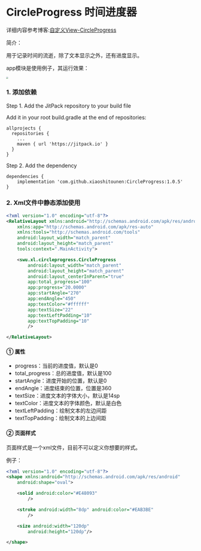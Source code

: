 # CircleProgress 时间进度器

详细内容参考博客:[自定义View-CircleProgress](http://www.fanandjiu.com/article/5e5d5ea9.html)

简介：

用于记录时间的流逝，除了文本显示之外，还有进度显示。

app模块是使用例子，其运行效果：

<img src="https://android-1300729795.cos.ap-chengdu.myqcloud.com/project/Self_View/CircleProgress/circle_progress.jpg" style="zoom:33%;" />


### 1. 添加依赖

Step 1. Add the JitPack repository to your build file

Add it in your root build.gradle at the end of repositories:
~~~
allprojects {
  repositories {
    ...
    maven { url 'https://jitpack.io' }
  }
}
~~~

Step 2. Add the dependency
~~~
dependencies {
    implementation 'com.github.xiaoshitounen:CircleProgress:1.0.5'
}
~~~

### 2. Xml文件中静态添加使用

~~~xml
<?xml version="1.0" encoding="utf-8"?>
<RelativeLayout xmlns:android="http://schemas.android.com/apk/res/android"
    xmlns:app="http://schemas.android.com/apk/res-auto"
    xmlns:tools="http://schemas.android.com/tools"
    android:layout_width="match_parent"
    android:layout_height="match_parent"
    tools:context=".MainActivity">

    <swu.xl.circleprogress.CircleProgress
        android:layout_width="match_parent"
        android:layout_height="match_parent"
        android:layout_centerInParent="true"
        app:total_progress="100"
        app:progress="20.0000"
        app:startAngle="270"
        app:endAngle="450"
        app:textColor="#ffffff"
        app:textSize="22"
        app:textLeftPadding="10"
        app:textTopPadding="10"
        />

</RelativeLayout>
~~~

#### ① 属性

- progress：当前的进度值，默认是0
- total_progress：总的进度值，默认是100
- startAngle：进度开始的位置，默认是0
- endAngle：进度结束的位置，位置是360
- textSize：进度文本的字体大小，默认是14sp
- textColor：进度文本的字体颜色，默认是白色
- textLeftPadding：绘制文本的左边间距
- textTopPadding：绘制文本的上边间距

#### ② 页面样式

页面样式是一个xml文件，目前不可以定义你想要的样式。

例子：
~~~xml
<?xml version="1.0" encoding="utf-8"?>
<shape xmlns:android="http://schemas.android.com/apk/res/android"
    android:shape="oval">

    <solid android:color="#E48093"
        />

    <stroke android:width="8dp" android:color="#EAB3BE"
        />

    <size android:width="120dp"
        android:height="120dp"/>

</shape>
~~~
